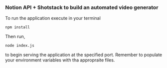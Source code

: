 
### Notion API + Shotstack to build an automated video generator

To run the application execute in your terminal

`npm install`

Then run,

`node index.js` 

to begin serving the application at the specified port. Remember to populate your environment variables with tha appropraite files.
